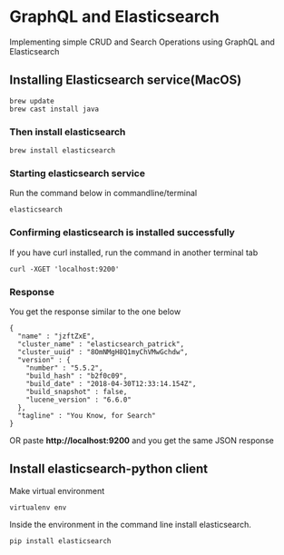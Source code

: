 # GraphQL and Elasticsearch 
Implementing simple CRUD and Search Operations using GraphQL and Elasticsearch

## Installing Elasticsearch service(MacOS)
```
brew update
brew cast install java
```
### Then install elasticsearch
```
brew install elasticsearch
```
### Starting elasticsearch service
Run the command below in commandline/terminal
```
elasticsearch
```
### Confirming elasticsearch is installed successfully
If you have curl installed, run the command in another terminal tab
```
curl -XGET 'localhost:9200'
```
### Response
You get the response similar to the one below
```
{
  "name" : "jzftZxE",
  "cluster_name" : "elasticsearch_patrick", 
  "cluster_uuid" : "8OmNMgH8Q1myChVMwGchdw",
  "version" : {
    "number" : "5.5.2",
    "build_hash" : "b2f0c09",
    "build_date" : "2018-04-30T12:33:14.154Z",
    "build_snapshot" : false,
    "lucene_version" : "6.6.0"
  }, 
  "tagline" : "You Know, for Search"
}
```
OR paste **http://localhost:9200** and you get the same JSON response

## Install elasticsearch-python client
Make virtual environment
```
virtualenv env
```
Inside the environment in the command line install elasticsearch.
```
pip install elasticsearch
```
